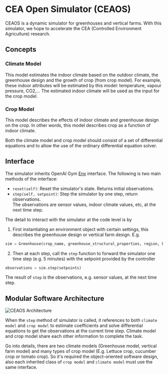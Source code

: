 # CEA Open Simulator (CEAOS)
CEAOS is a dynamic simulator for greenhouses and vertical farms. With this simulator, we hope to accelerate the CEA (Controlled Environment Agriculture) research.

## Concepts  
### Climate Model  
This model estimates the indoor climate based on the outdoor climate, the greenhouse design and the growth of crop (from crop model). For example, these indoor attributes will be estimated by this model: temperature, vapour pressure, CO2,... The estimated indoor climate will be used as the input for the crop model.  

### Crop Model  
This model describes the effects of indoor climate and greenhouse design on the crop. In other words, this model describes crop as a function of indoor climate.  

Both the climate model and crop model should consist of a set of differential equations and to allow the use of the ordinary differential equation solver.


## Interface  
The simulator inherits OpenAI Gym [Env](https://github.com/openai/gym/blob/master/gym/core.py) interface. The following is two main methods of the interface:  
 - `reset(self)`: Reset the simulator's state. Returns initial observations.
 - `step(self, setpoint)`: Step the simulator by one step, return observations.  
 The observations are sensor values, indoor climate values, etc, at the next time step.

The detail to interact with the simulator at the code level is by  
1. First instantiating an environment object with certain settings, this describes the greenhouse design or vertical farm design. E.g.
```python
sim = Greenhouse(crop_name, greenhouse_structural_properties, region, begin_time, end_time, time_step=5, ...)
```

2. Then at each step, call the `step` function to forward the simulator one time step (e.g. 5 minutes) with the setpoint provided by the controller
```python
observations = sim.step(setpoints)
```
The result of `step` is the observations, e.g. sensor values, at the next time step.

## Modular Software Architecture
![CEAOS Architecture](https://i.imgur.com/HldNHzC.png)

When the `step` method of simulator is called, it references to both `climate model` and `crop model` to estimate coefficients and solve differential equations to get the observations at the current time step. Climate model and crop model share each other information to complete the task. 

Go into details, there are two climate models (Greenhouse model, vertical farm model) and many types of crop model (E.g. Lettuce crop, cucumber crop or tomato crop). So it's required the object-oriented software design, also each inherited class of `crop model` and `climate model` must use the same interface.
